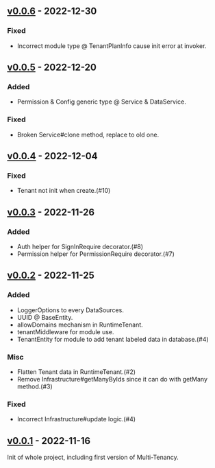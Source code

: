 ## [v0.0.6](https://github.com/Yunology/ts-multi-tenancy/releases/tag/v0.0.6)  -  2022-12-30
### Fixed
- Incorrect module type @ TenantPlanInfo cause init error at invoker.

## [v0.0.5](https://github.com/Yunology/ts-multi-tenancy/releases/tag/v0.0.4)  -  2022-12-20
### Added
- Permission & Config generic type @ Service & DataService.
### Fixed
- Broken Service#clone method, replace to old one.

## [v0.0.4](https://github.com/Yunology/ts-multi-tenancy/releases/tag/v0.0.4)  -  2022-12-04
### Fixed
- Tenant not init when create.(#10)

## [v0.0.3](https://github.com/Yunology/ts-multi-tenancy/releases/tag/v0.0.3)  -  2022-11-26
### Added
- Auth helper for SignInRequire decorator.(#8)
- Permission helper for PermissionRequire decorator.(#7)

## [v0.0.2](https://github.com/Yunology/ts-multi-tenancy/releases/tag/v0.0.2)  -  2022-11-25
### Added
- LoggerOptions to every DataSources.
- UUID @ BaseEntity.
- allowDomains mechanism in RuntimeTenant.
- tenantMiddleware for module use.
- TenantEntity for module to add tenant labeled data in database.(#4)

### Misc
- Flatten Tenant data in RuntimeTenant.(#2)
- Remove Infrastructure#getManyByIds since it can do with getMany method.(#3)

### Fixed
- Incorrect Infrastructure#update logic.(#4)

## [v0.0.1](https://github.com/Yunology/ts-multi-tenancy/releases/tag/v0.0.1)  -  2022-11-16
Init of whole project, including first version of Multi-Tenancy.
